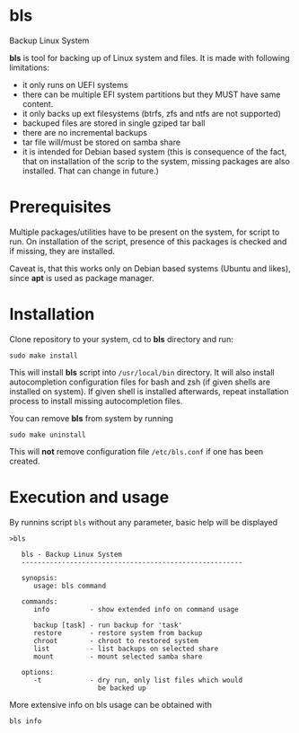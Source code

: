 # bls
Backup Linux System

**bls** is tool for backing up of Linux system and files. It is made with
following limitations:

 - it only runs on UEFI systems
 - there can be multiple EFI system partitions
   but they MUST have same content.
 - it only backs up ext filesystems (btrfs, zfs and ntfs are not supported)
 - backuped files are stored in single gziped tar ball
 - there are no incremental backups
 - tar file will/must be stored on samba share
 - it is intended for Debian based system 
   (this is consequence of the fact, that on installation of the
   scrip to the system, missing packages are also installed.
   That can change in future.)

# Prerequisites
Multiple packages/utilities have to be present on the system, for script
to run. On installation of the script, presence of this packages is checked
and if missing, they are installed.

Caveat is, that this works only on Debian based systems (Ubuntu and likes),
since **apt** is used as package manager.

# Installation
Clone repository to your system, cd to **bls** directory and run:
```
sudo make install
```
This will install **bls** script into `/usr/local/bin` directory. It will also
install autocompletion configuration files for bash and zsh (if given shells are
installed on system). If given shell is installed afterwards, repeat installation
process to install missing autocompletion files.

You can remove **bls** from system by running
```
sudo make uninstall
```
This will **not** remove configuration file `/etc/bls.conf` if one has been
created.

# Execution and usage
By runnins script `bls` without any parameter, basic help will be displayed
```
>bls

   bls - Backup Linux System
   -------------------------------------------------------

   synopsis:
      usage: bls command

   commands:
      info          - show extended info on command usage

      backup [task] - run backup for 'task'
      restore       - restore system from backup
      chroot        - chroot to restored system
      list          - list backups on selected share
      mount         - mount selected samba share

   options:
      -t            - dry run, only list files which would
                      be backed up

```
More extensive info on bls usage can be obtained with 
```
bls info
```

